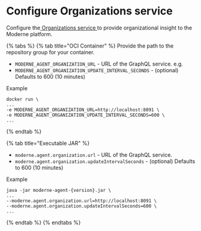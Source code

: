 # Configure Organizations service

Configure the[ ](../../references/organizations-service.md)[Organizations service ](../../references/organizations-service.md)to provide organizational insight to the Moderne platform.

{% tabs %}
{% tab title="OCI Container" %}
Provide the path to the repository group for your container.

* `MODERNE_AGENT_ORGANIZATION_URL` - URL of the GraphQL service. e.g.&#x20;
* `MODERNE_AGENT_ORGANIZATION_UPDATE_INTERVAL_SECONDS` - (optional) Defaults to 600 (10 minutes)

Example

```
docker run \
...
-e MODERNE_AGENT_ORGANIZATION_URL=http://localhost:8091 \
-e MODERNE_AGENT_ORGANIZATION_UPDATE_INTERVAL_SECONDS=600 \
...
```
{% endtab %}

{% tab title="Executable JAR" %}
* `moderne.agent.organization.url` - URL of the GraphQL service.
* `moderne.agent.organization.updateIntervalSeconds` -  (optional) Defaults to 600 (10 minutes)

Example

```
java -jar moderne-agent-{version}.jar \
...
--moderne.agent.organization.url=http://localhost:8091 \
--moderne.agent.organization.updateIntervalSeconds=600 \
...
```
{% endtab %}
{% endtabs %}

